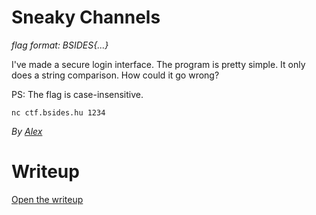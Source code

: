 # Sneaky Channels

*flag format: BSIDES{...}*

I've made a secure login interface. The program is pretty simple. It only does a string comparison. How could it go wrong?

PS: The flag is case-insensitive.

`nc ctf.bsides.hu 1234`

*By [Alex](https://github.com/ahornyai)*

# Writeup

[Open the writeup](WRITEUP.md)
